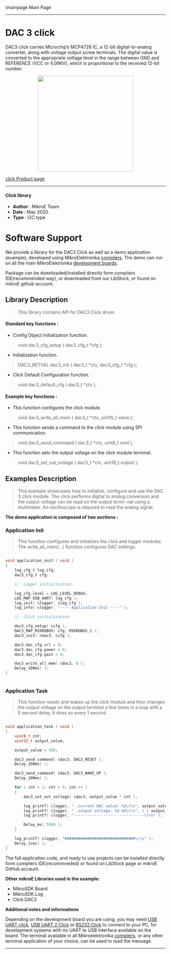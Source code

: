 \mainpage Main Page
 
---
# DAC 3 click

DAC3 click carries Microchip’s MCP4726 IC, a 12-bit digital-to-analog converter, along with voltage output screw terminals. The digital value is converted to the appropriate voltage level in the range between GND and REFERENCE (VCC or 4.096V), which is proportional to the received 12-bit number.

<p align="center">
  <img src="http://download.mikroe.com/images/click_for_ide/dac3_click.png" height=300px>
</p>


[click Product page](<https://www.mikroe.com/dac3-click>)

---


#### Click library 

- **Author**        : MikroE Team
- **Date**          : May 2020.
- **Type**          : I2C type


# Software Support

We provide a library for the DAC3 Click 
as well as a demo application (example), developed using MikroElektronika 
[compilers](http://shop.mikroe.com/compilers). 
The demo can run on all the main MikroElektronika [development boards](http://shop.mikroe.com/development-boards).

Package can be downloaded/installed directly form compilers IDE(recommended way), or downloaded from our LibStock, or found on mikroE github account. 

## Library Description

> This library contains API for DAC3 Click driver.

#### Standard key functions :

- Config Object Initialization function.
> void dac3_cfg_setup ( dac3_cfg_t *cfg ); 
 
- Initialization function.
> DAC3_RETVAL dac3_init ( dac3_t *ctx, dac3_cfg_t *cfg );

- Click Default Configuration function.
> void dac3_default_cfg ( dac3_t *ctx );


#### Example key functions :

- This function configures the click module.
> void dac3_write_all_mem ( dac3_t *ctx, uint16_t value );
 
- This function sends a command to the click module using SPI communication.
> void dac3_send_command ( dac3_t *ctx, uint8_t cmd );

- This function sets the output voltage on the click module terminal.
> void dac3_set_out_voltage ( dac3_t *ctx, uint16_t output );

## Examples Description

> This example showcases how to initialize, configure and use the DAC 3 click module. The click
  performs digital to analog conversion and the output voltage can be read on the output termi-
  nal using a multimeter. An oscilloscope is required to read the analog signal. 

**The demo application is composed of two sections :**

### Application Init 

> This function configures and initializes the click and logger modules. The write_all_mem(...)
  function configures DAC settings. 

```c

void application_init ( void )
{
    log_cfg_t log_cfg;
    dac3_cfg_t cfg;

    //  Logger initialization.

    log_cfg.level = LOG_LEVEL_DEBUG;
    LOG_MAP_USB_UART( log_cfg );
    log_init( &logger, &log_cfg );
    log_info( &logger, "---- Application Init ----" );

    //  Click initialization.

    dac3_cfg_setup( &cfg );
    DAC3_MAP_MIKROBUS( cfg, MIKROBUS_1 );
    dac3_init( &dac3, &cfg );

    dac3.dac_cfg.vrl = 0;
    dac3.dac_cfg.power = 0;
    dac3.dac_cfg.gain = 0;

    dac3_write_all_mem( &dac3, 0 );
    Delay_100ms( );
}
  
```

### Application Task

> This function resets and wakes up the click module and then changes the output voltage on the
  output terminal a few times in a loop with a 5 second delay. It does so every 1 second. 

```c

void application_task ( void )
{
    uint8_t cnt;
    uint32_t output_value;

    output_value = 500;

    dac3_send_command( &dac3, DAC3_RESET );
    Delay_100ms( );

    dac3_send_command( &dac3, DAC3_WAKE_UP );
    Delay_100ms( );

    for ( cnt = 1; cnt < 9; cnt ++ )
    {
        dac3_set_out_voltage( &dac3, output_value * cnt );

        log_printf( &logger, " .current DAC value: %d\r\n", output_value * cnt );
        log_printf( &logger, " .output voltage: %d mV\r\n", ( ( output_value * cnt ) * 79 ) / 64 );
        log_printf( &logger, "-------------------------------\r\n" );

        Delay_ms( 5000 );
    }

    log_printf( &logger, "###############################\r\n" );
    Delay_1sec( );
} 

```

The full application code, and ready to use projects can be  installed directly form compilers IDE(recommneded) or found on LibStock page or mikroE GitHub accaunt.

**Other mikroE Libraries used in the example:** 

- MikroSDK.Board
- MikroSDK.Log
- Click.DAC3

**Additional notes and informations**

Depending on the development board you are using, you may need 
[USB UART click](http://shop.mikroe.com/usb-uart-click), 
[USB UART 2 Click](http://shop.mikroe.com/usb-uart-2-click) or 
[RS232 Click](http://shop.mikroe.com/rs232-click) to connect to your PC, for 
development systems with no UART to USB interface available on the board. The 
terminal available in all Mikroelektronika 
[compilers](http://shop.mikroe.com/compilers), or any other terminal application 
of your choice, can be used to read the message.



---
